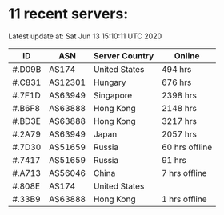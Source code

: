 # 11 recent servers:

Latest update at: Sat Jun 13 15:10:11 UTC 2020

| ID | ASN | Server Country | Online |
| -- | --- | -------------- | ------ |
| #.D09B | AS174 | United States | 494 hrs |
| #.C831 | AS12301 | Hungary | 676 hrs |
| #.7F1D | AS63949 | Singapore | 2398 hrs |
| #.B6F8 | AS63888 | Hong Kong | 2148 hrs |
| #.BD3E | AS63888 | Hong Kong | 3217 hrs |
| #.2A79 | AS63949 | Japan | 2057 hrs |
| #.7D30 | AS51659 | Russia | 60 hrs offline |
| #.7417 | AS51659 | Russia | 91 hrs |
| #.A713 | AS56046 | China | 7 hrs offline |
| #.808E | AS174 | United States | |
| #.33B9 | AS63888 | Hong Kong | 1 hrs offline |

